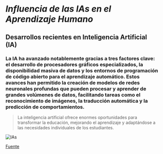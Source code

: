 # *Influencia de las IAs en el Aprendizaje Humano*

## Desarrollos recientes en Inteligencia Artificial (IA)

### La IA ha avanzado notablemente gracias a tres factores clave: el desarrollo de procesadores gráficos especializados, la disponibilidad masiva de datos y los entornos de programación de código abierto para el aprendizaje automático. Estos avances han permitido la creación de modelos de redes neuronales profundas que pueden procesar y aprender de grandes volúmenes de datos, facilitando tareas como el reconocimiento de imágenes, la traducción automática y la predicción de comportamientos.

> La inteligencia artificial ofrece enormes oportunidades para transformar la educación, mejorando el aprendizaje y adaptándose a las necesidades individuales de los estudiantes.


![IAs](https://www.gettyimages.es/fotos/ias)

[Fuente](https://megaprofe.es/impacto-de-la-inteligencia-artificial-en-el-aprendizaje/?)